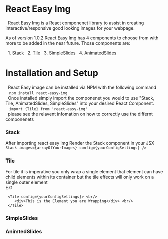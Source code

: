 # React Easy Img 

&nbsp; React Easy Img is a React componenet library to assist in creating interactive/responsive good looking images for your webpage. 

As of version 1.0.2 React Easy Img has 4 components to choose from with more to be added in the near future. Those components are: 

&nbsp; 1. [Stack](###Stack) 
&nbsp; 2. [Tile](###Tile)
&nbsp; 3. [SimpleSlides](###SimpleSlides)
&nbsp; 4. [AnimatedSlides](###AnimatedSlides)

# Installation and Setup 

&nbsp; React Easy image can be installed via NPM with the following command <br/>
&nbsp;&nbsp; `npm install react-easy-img` <br/>
&nbsp; Once installed simply import the componenet you would to use "Stack, Tile, AnimatedSlides, SimpleSlides" into your desired React Component. <br/>
&nbsp;&nbsp; `import {Tile} from 'react-easy-img'` <br/>
&nbsp; please see the relavent infomation on how to correctly use the differnt componenets
 

### Stack

After importing react easy img Render the Stack component in your JSX `Stack images={arrayOfYourImages} config={yourConfigSettings} />`

### Tile

For tile it is imperative you only wrap a single element that element can have child elements within its container but the tile effects will only work on a single outer element <br/>
E.G <br/>
  ```
   <Tile config={yourConfigSettings}> <br/>
      <div>This is the Element you are Wrapping</div> <br/>
   </Tile>
   ```

### SimpleSlides

### AnimtedSlides